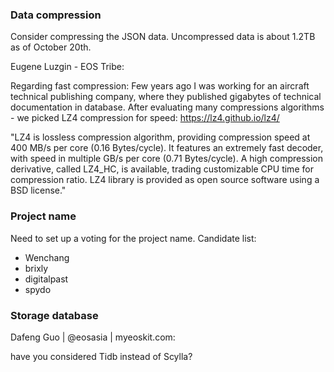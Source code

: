 ### Data compression

Consider compressing the JSON data. Uncompressed data is about 1.2TB as of October 20th.

Eugene Luzgin - EOS Tribe:

Regarding fast compression:
Few years ago I was working for an aircraft technical publishing company,
where they published gigabytes of technical documentation in database.
After evaluating many compressions algorithms - we picked LZ4 compression for speed:
https://lz4.github.io/lz4/

"LZ4 is lossless compression algorithm, providing compression speed at 400 MB/s per core (0.16 Bytes/cycle). It features an extremely fast decoder, with speed in multiple GB/s per core (0.71 Bytes/cycle). A high compression derivative, called LZ4_HC, is available, trading customizable CPU time for compression ratio. LZ4 library is provided as open source software using a BSD license."


### Project name

Need to set up a voting for the project name. Candidate list:

* Wenchang
* brixly
* digitalpast
* spydo


### Storage database

Dafeng Guo | @eosasia | myeoskit.com:

have you considered Tidb instead of Scylla?


